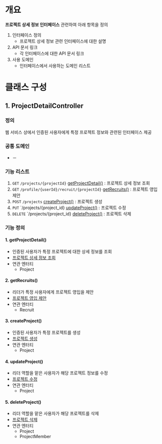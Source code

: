 # 개요
**프로젝트 상세 정보 인터페이스** 관련하여 아래 항목을 정의
1. 인터페이스 정의
    - 프로젝트 상세 정보 관련 인터페이스에 대한 설명
2. API 문서 링크
    - 각 인터페이스에 대한 API 문서 링크
3. 사용 도메인
    - 인터페이스에서 사용하는 도메인 리스트

# 클래스 구성
## 1. ProjectDetailController
### 정의
웹 서비스 상에서 인증된 사용자에게 특정 프로젝트 정보와 관련된 인터페이스 제공

### 공통 도메인
- －

### 기능 리스트
1. `GET` `/projects/{projectId}` [getProjectDetail()](#1-getprojectdetail) : 프로젝트 상세 정보 조회
2. `GET` `/profile/{userId}/recruit/{projectId}` [getRecruits()](#2-getrecruits) : 프로젝트 영입 제안
3. `POST` `/projects` [createProject()](#3-createproject) : 프로젝트 생성
4. `PUT` `/projects/{project_id} [updateProject()](#4-updateproject) : 프로젝트 수정
5. `DELETE` `/projects/{project_id} [deleteProject()](#5-deleteproject) : 프로젝트 삭제

### 기능 정의
#### 1. getProjectDetail()
  - 인증된 사용자가 특정 프로젝트에 대한 상세 정보를 조회
  - [프로젝트 상세 정보 조회](https://egluuapi.codingnome.dev/docs/index.html#resourcesProjectGet "해당 API 문서로 이동")
  - 연관 엔터티
      - Project

#### 2. getRecruits()
  - 리더가 특정 사용자에게 프로젝트 영입을 제안
  - [프로젝트 영입 제안](https://egluuapi.codingnome.dev/docs/index.html#projectRecruit "해당 API 문서로 이동")
  - 연관 엔터티
      - Recruit

#### 3. createProject()
  - 인증된 사용자가 특정 프로젝트를 생성
  - [프로젝트 생성](https://egluuapi.codingnome.dev/docs/index.html#resourcesProjectCreate "해당 API 문서로 이동")
  - 연관 엔터티
      - Project
                
#### 4. updateProject()
  - 리더 역할을 맡은 사용자가 해당 프로젝트 정보를 수정
  - [프로젝트 수정](https://egluuapi.codingnome.dev/docs/index.html#resourcesProjectUpdate "해당 API 문서로 이동")
  - 연관 엔터티
      - Project
        
#### 5. deleteProject()
  - 리더 역할을 맡은 사용자가 해당 프로젝트를 삭제
  - [프로젝트 삭제](https://egluuapi.codingnome.dev/docs/index.html#resourcesProjectDelete "해당 API 문서로 이동")
  - 연관 엔터티
      - Project
      - ProjectMember
